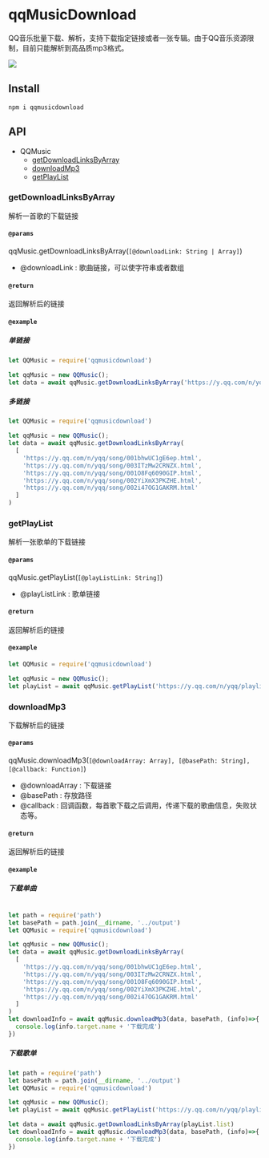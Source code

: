 # qqMusicDownload
QQ音乐批量下载、解析，支持下载指定链接或者一张专辑。由于QQ音乐资源限制，目前只能解析到高品质mp3格式。  

![](https://user-gold-cdn.xitu.io/2019/1/16/1685476e0ae191a8?w=997&h=523&f=png&s=38709)

## Install

```
npm i qqmusicdownload
```

## API

* QQMusic
  * <a href="#getdownloadlinksbyarray">getDownloadLinksByArray</a>
  * <a href="#getplaylist">downloadMp3</a>
  * <a href="#downloadmp3">getPlayList</a>



### getDownloadLinksByArray
解析一首歌的下载链接

#### `@params`  
qqMusic.getDownloadLinksByArray(`[@downloadLink: String | Array]`)  

* @downloadLink : 歌曲链接，可以使字符串或者数组

#### `@return`
返回解析后的链接

#### `@example`

##### 单链接
```js
let QQMusic = require('qqmusicdownload')

let qqMusic = new QQMusic();
let data = await qqMusic.getDownloadLinksByArray('https://y.qq.com/n/yqq/song/002i47OG1GAKRM.html')
```

##### 多链接
```js
let QQMusic = require('qqmusicdownload')

let qqMusic = new QQMusic();
let data = await qqMusic.getDownloadLinksByArray(
  [
    'https://y.qq.com/n/yqq/song/001bhwUC1gE6ep.html',
    'https://y.qq.com/n/yqq/song/003ITzMw2CRNZX.html',
    'https://y.qq.com/n/yqq/song/001O8Fq6090GIP.html',
    'https://y.qq.com/n/yqq/song/002YiXmX3PKZHE.html',
    'https://y.qq.com/n/yqq/song/002i47OG1GAKRM.html'
  ]
)
```  




### getPlayList
解析一张歌单的下载链接

#### `@params`  
qqMusic.getPlayList(`[@playListLink: String]`)

* @playListLink : 歌单链接

#### `@return`
返回解析后的链接

#### `@example`

```js
let QQMusic = require('qqmusicdownload')

let qqMusic = new QQMusic();
let playList = await qqMusic.getPlayList('https://y.qq.com/n/yqq/playlist/5109299040.html')
```




### downloadMp3
下载解析后的链接

#### `@params`  
qqMusic.downloadMp3(`[@downloadArray: Array], [@basePath: String], [@callback: Function]`)

* @downloadArray : 下载链接
* @basePath : 存放路径
* @callback : 回调函数，每首歌下载之后调用，传递下载的歌曲信息，失败状态等。

#### `@return`
返回解析后的链接

#### `@example`

##### 下载单曲
```js

let path = require('path')
let basePath = path.join(__dirname, '../output')
let QQMusic = require('qqmusicdownload')

let qqMusic = new QQMusic();
let data = await qqMusic.getDownloadLinksByArray(
  [
    'https://y.qq.com/n/yqq/song/001bhwUC1gE6ep.html',
    'https://y.qq.com/n/yqq/song/003ITzMw2CRNZX.html',
    'https://y.qq.com/n/yqq/song/001O8Fq6090GIP.html',
    'https://y.qq.com/n/yqq/song/002YiXmX3PKZHE.html',
    'https://y.qq.com/n/yqq/song/002i47OG1GAKRM.html'
  ]
)
let downloadInfo = await qqMusic.downloadMp3(data, basePath, (info)=>{
  console.log(info.target.name + '下载完成')
})
```  

##### 下载歌单
```js
let path = require('path')
let basePath = path.join(__dirname, '../output')
let QQMusic = require('qqmusicdownload')

let qqMusic = new QQMusic();
let playList = await qqMusic.getPlayList('https://y.qq.com/n/yqq/playlist/5109299040.html')

let data = await qqMusic.getDownloadLinksByArray(playList.list)
let downloadInfo = await qqMusic.downloadMp3(data, basePath, (info)=>{
  console.log(info.target.name + '下载完成')
})
```



